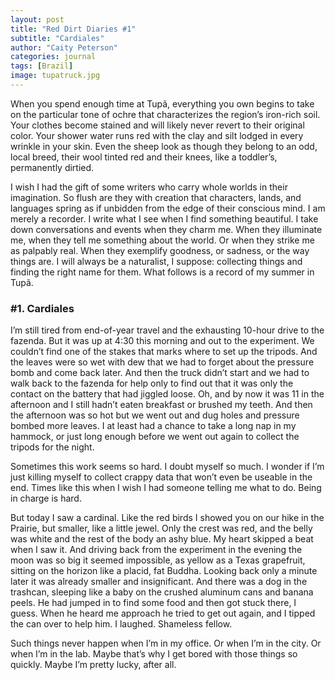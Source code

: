 ```yaml
---
layout: post
title: "Red Dirt Diaries #1"
subtitle: "Cardiales"
author: "Caity Peterson"
categories: journal
tags: [Brazil]
image: tupatruck.jpg  
---
```


When you spend enough time at Tupã, everything you own begins to take on the particular tone of ochre that characterizes the region’s iron-rich soil. Your clothes become stained and will likely never revert to their original color. Your shower water runs red with the clay and silt lodged in every wrinkle in your skin. Even the sheep look as though they belong to an odd, local breed, their wool tinted red and their knees, like a toddler’s, permanently dirtied.

I wish I had the gift of some writers who carry whole worlds in their imagination. So flush are they with creation that characters, lands, and languages spring as if unbidden from the edge of their conscious mind. I am merely a recorder. I write what I see when I find something beautiful. I take down conversations and events when they charm me. When they illuminate me, when they tell me something about the world. Or when they strike me as palpably real. When they exemplify goodness, or sadness, or the way things are. I will always be a naturalist, I suppose: collecting things and finding the right name for them. What follows is a record of my summer in Tupã.

### #1. Cardiales

I’m still tired from end-of-year travel and the exhausting 10-hour drive to the fazenda. But it was up at 4:30 this morning and out to the experiment. We couldn’t find one of the stakes that marks where to set up the tripods. And the leaves were so wet with dew that we had to forget about the pressure bomb and come back later. And then the truck didn’t start and we had to walk back to the fazenda for help only to find out that it was only the contact on the battery that had jiggled loose. Oh, and by now it was 11 in the afternoon and I still hadn’t eaten breakfast or brushed my teeth. And then the afternoon was so hot but we went out and dug holes and pressure bombed more leaves. I at least had a chance to take a long nap in my hammock, or just long enough before we went out again to collect the tripods for the night.

Sometimes this work seems so hard. I doubt myself so much. I wonder if I’m just killing myself to collect crappy data that won’t even be useable in the end. Times like this when I wish I had someone telling me what to do. Being in charge is hard.

But today I saw a cardinal. Like the red birds I showed you on our hike in the Prairie, but smaller, like a little jewel. Only the crest was red, and the belly was white and the rest of the body an ashy blue. My heart skipped a beat when I saw it. And driving back from the experiment in the evening the moon was so big it seemed impossible, as yellow as a Texas grapefruit, sitting on the horizon like a placid, fat Buddha. Looking back only a minute later it was already smaller and insignificant. And there was a dog in the trashcan, sleeping like a baby on the crushed aluminum cans and banana peels. He had jumped in to find some food and then got stuck there, I guess. When he heard me approach he tried to get out again, and I tipped the can over to help him. I laughed. Shameless fellow.

Such things never happen when I’m in my office. Or when I’m in the city. Or when I’m in the lab. Maybe that’s why I get bored with those things so quickly. Maybe I’m pretty lucky, after all.
